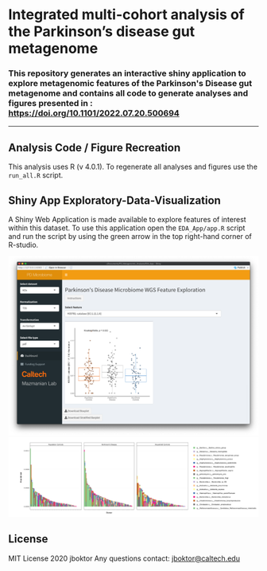 # Integrated multi-cohort analysis of the Parkinson’s disease gut metagenome
### This repository generates an interactive shiny application to explore metagenomic features of the Parkinson's Disease gut metagenome and contains all code to generate analyses and figures presented in : https://doi.org/10.1101/2022.07.20.500694 

***
## Analysis Code / Figure Recreation
This analysis uses R (v 4.0.1). To regenerate all analyses and figures use the ```run_all.R``` script.

## Shiny App Exploratory-Data-Visualization
A Shiny Web Application is made available to explore features of interest within this dataset. To use this application open the ```EDA_App/app.R``` script and run the script by using the green arrow in the top right-hand corner of R-studio.

<img src="EDA_App/Shiny_app_screenshot.png" width="600">
<img src="EDA_App/2021-03-29_K03781:%20catalase%20%5BEC:1.11.1.6%5D_stratified_abundance.png" width="600">

## License
MIT License 2020 jboktor
Any questions contact: jboktor@caltech.edu
